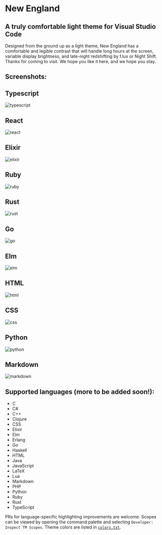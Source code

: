 # New England
## A truly comfortable light theme for Visual Studio Code

Designed from the ground up as a light theme, New England has a comfortable and legible contrast that will handle long hours at the screen, variable display brightness, and late-night redshifting by f.lux or Night Shift. Thanks for coming to visit. We hope you like it here, and we hope you stay.

## Screenshots:

## Typescript
![typescript](./images/typescript.png)
     
## React
![react](./images/react.png)

## Elixir
![elixir](./images/elixir.png)

## Ruby
![ruby](./images/ruby.png)

## Rust
![rust](./images/rust.png)

## Go
![go](./images/go.png)

## Elm
![elm](./images/elm.png)

## HTML
![html](./images/html.png)

## CSS
![css](./images/css.png)

## Python
![python](./images/python.png)

## Markdown
![markdown](./images/markdown.png)

## Supported languages (more to be added soon!):

- C
- C#
- C++
- Clojure
- CSS
- Elixir
- Elm
- Erlang
- Go
- Haskell
- HTML
- Java
- JavaScript
- LaTeX
- Lua
- Markdown
- PHP
- Python
- Ruby
- Rust
- TypeScript

<!--
## Planned languages:

- Crystal
- Dart
- F#
- Gleam
- GraphQL
- Julia
- Kotlin
- Objective-C
- OCaml
- Perl
- Pony
- R
- Reason ML
- Scala
- Shell Script
- SQL
- Swift
- TLA+
-->

PRs for language-specific highlighting improvements are welcome. Scopes can be viewed by opening the command palette and selecting `Developer: Inspect TM Scopes`. Theme colors are listed in [`colors.txt`](./colors.txt).
